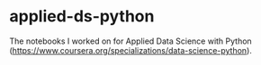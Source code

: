 # applied-ds-python
The notebooks I worked on for Applied Data Science with Python (https://www.coursera.org/specializations/data-science-python).

